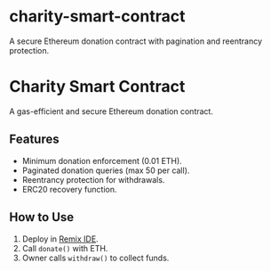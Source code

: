 # charity-smart-contract
A secure Ethereum donation contract with pagination and reentrancy protection.
# Charity Smart Contract

A gas-efficient and secure Ethereum donation contract.

## Features
- Minimum donation enforcement (0.01 ETH).
- Paginated donation queries (max 50 per call).
- Reentrancy protection for withdrawals.
- ERC20 recovery function.

## How to Use
1. Deploy in [Remix IDE](https://remix.ethereum.org).
2. Call `donate()` with ETH.
3. Owner calls `withdraw()` to collect funds.
